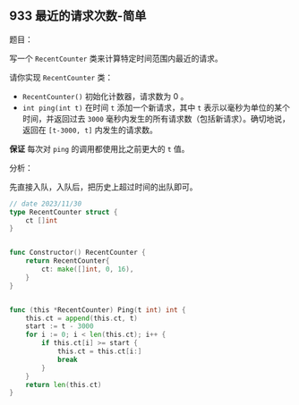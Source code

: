 ## 933 最近的请求次数-简单

题目：

写一个 `RecentCounter` 类来计算特定时间范围内最近的请求。

请你实现 `RecentCounter` 类：

- `RecentCounter()` 初始化计数器，请求数为 0 。
- `int ping(int t)` 在时间 `t` 添加一个新请求，其中 `t` 表示以毫秒为单位的某个时间，并返回过去 `3000` 毫秒内发生的所有请求数（包括新请求）。确切地说，返回在 `[t-3000, t]` 内发生的请求数。

**保证** 每次对 `ping` 的调用都使用比之前更大的 `t` 值。



分析：

先直接入队，入队后，把历史上超过时间的出队即可。

```go
// date 2023/11/30
type RecentCounter struct {
    ct []int
}


func Constructor() RecentCounter {
    return RecentCounter{
        ct: make([]int, 0, 16),
    }
}


func (this *RecentCounter) Ping(t int) int {
    this.ct = append(this.ct, t)
    start := t - 3000
    for i := 0; i < len(this.ct); i++ {
        if this.ct[i] >= start {
            this.ct = this.ct[i:]
            break
        }
    }
    return len(this.ct)
}
```